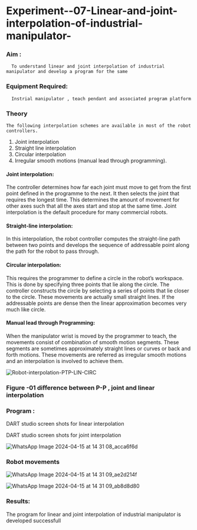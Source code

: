 # Experiment--07-Linear-and-joint-interpolation-of-industrial-manipulator-

### Aim :
      To understand linear and joint interpolation of industrial manipulator and develop a program for the same 
      
### Equipment Required: 
      Instrial manipulator , teach pendant and associated program platform 
      
### Theory 
    The following interpolation schemes are available in most of the robot controllers.
1. Joint interpolation
2. Straight line interpolation
3. Circular interpolation
4. Irregular smooth motions (manual lead through programming).
#### Joint interpolation: 
The controller determines how far each joint must move to get from the first point defined in the programme to the next. It then selects the joint that
requires the longest time. This determines the amount of movement for other axes such that all the axes start and stop at the same time. Joint interpolation is the default procedure for many commercial robots.

#### Straight-line interpolation: 
In this interpolation, the robot controller computes the straight-line path between two points and develops the sequence of addressable point along the path for the robot to pass through.

#### Circular interpolation: 
This requires the programmer to define a circle in the
robot’s workspace. This is done by specifying three points that lie along the circle. The controller constructs the circle by selecting a series of points that lie closer to the circle. These movements are actually small straight lines. If the addressable points are dense then the linear approximation becomes very much like circle.


#### Manual lead through Programming: 
When the manipulator wrist is moved by the programmer to teach, the movements consist of combination of smooth motion segments. These segments are sometimes approximately straight lines or curves or back and forth motions. These movements are referred as irregular smooth motions and an interpolation is involved to achieve them.




![Robot-interpolation-PTP-LIN-CIRC](https://user-images.githubusercontent.com/36288975/201615171-d0886aaa-8220-4b0c-8a1d-3d8a5c69c76a.png)

### Figure -01 difference between P-P , joint and linear interpolation 


### Program : 

DART studio screen shots for linear interpolation 









DART studio screen shots for joint interpolation 



![WhatsApp Image 2024-04-15 at 14 31 08_acca6f6d](https://github.com/sanjaysivaramakrishnan/Experiment--07-Linear-and-joint-interpolation-of-industrial-manipulator-/assets/151629616/dfaa2009-dcd1-46bb-90e8-c71819b77f16)





### Robot movements 





![WhatsApp Image 2024-04-15 at 14 31 09_ae2d214f](https://github.com/sanjaysivaramakrishnan/Experiment--07-Linear-and-joint-interpolation-of-industrial-manipulator-/assets/151629616/70f63ab4-5ff9-4f38-89ef-62aed1646613)

![WhatsApp Image 2024-04-15 at 14 31 09_ab8d8d80](https://github.com/sanjaysivaramakrishnan/Experiment--07-Linear-and-joint-interpolation-of-industrial-manipulator-/assets/151629616/4be1b406-2f45-4f64-a80b-1e0ec1befa48)








### Results:  
The program for linear and joint interpolation of industrial manipulator is developed successfull
